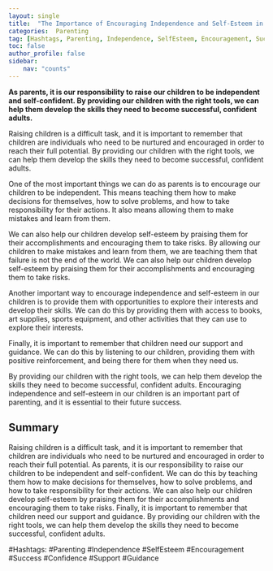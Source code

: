 ```yaml
---
layout: single
title:  "The Importance of Encouraging Independence and Self-Esteem in Your Children"
categories:  Parenting
tag: [Hashtags, Parenting, Independence, SelfEsteem, Encouragement, Success, Confidence, Support, Guidance, ]
toc: false
author_profile: false
sidebar:
    nav: "counts"
---
```

    
**As parents, it is our responsibility to raise our children to be independent and self-confident. By providing our children with the right tools, we can help them develop the skills they need to become successful, confident adults.**

Raising children is a difficult task, and it is important to remember that children are individuals who need to be nurtured and encouraged in order to reach their full potential. By providing our children with the right tools, we can help them develop the skills they need to become successful, confident adults.

One of the most important things we can do as parents is to encourage our children to be independent. This means teaching them how to make decisions for themselves, how to solve problems, and how to take responsibility for their actions. It also means allowing them to make mistakes and learn from them.

We can also help our children develop self-esteem by praising them for their accomplishments and encouraging them to take risks. By allowing our children to make mistakes and learn from them, we are teaching them that failure is not the end of the world. We can also help our children develop self-esteem by praising them for their accomplishments and encouraging them to take risks.

Another important way to encourage independence and self-esteem in our children is to provide them with opportunities to explore their interests and develop their skills. We can do this by providing them with access to books, art supplies, sports equipment, and other activities that they can use to explore their interests.

Finally, it is important to remember that children need our support and guidance. We can do this by listening to our children, providing them with positive reinforcement, and being there for them when they need us.

By providing our children with the right tools, we can help them develop the skills they need to become successful, confident adults. Encouraging independence and self-esteem in our children is an important part of parenting, and it is essential to their future success.

## Summary 

Raising children is a difficult task, and it is important to remember that children are individuals who need to be nurtured and encouraged in order to reach their full potential. As parents, it is our responsibility to raise our children to be independent and self-confident. We can do this by teaching them how to make decisions for themselves, how to solve problems, and how to take responsibility for their actions. We can also help our children develop self-esteem by praising them for their accomplishments and encouraging them to take risks. Finally, it is important to remember that children need our support and guidance. By providing our children with the right tools, we can help them develop the skills they need to become successful, confident adults. 

#Hashtags: 
#Parenting #Independence #SelfEsteem #Encouragement #Success #Confidence #Support #Guidance